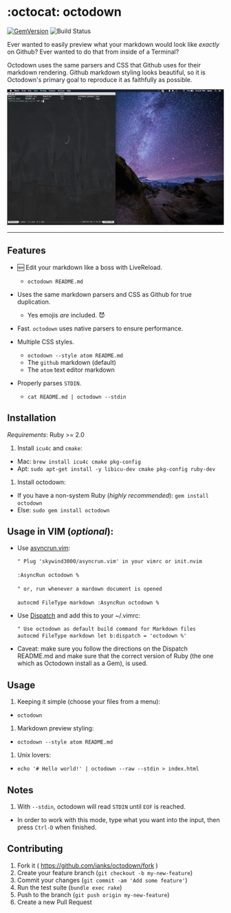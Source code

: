 # :octocat: octodown

[![GemVersion](https://badge.fury.io/rb/octodown.svg)](http://badge.fury.io/rb/octodown)
![Build Status](https://github.com/ianks/octodown/workflows/ci/badge.svg)

Ever wanted to easily preview what your markdown would look like _exactly_ on
Github? Ever wanted to do that from inside of a Terminal?

Octodown uses the same parsers and CSS that Github uses for their markdown
rendering. Github markdown styling looks beautiful, so it is Octodown's
primary goal to reproduce it as faithfully as possible.

![Octodown GIF](assets/octodown.gif?raw=true)

---

## Features

- :new: Edit your markdown like a boss with LiveReload.

  - `octodown README.md`

- Uses the same markdown parsers and CSS as Github for true duplication.

  - Yes emojis _are_ included. :smiling_imp:

- Fast. `octodown` uses native parsers to ensure performance.
- Multiple CSS styles.

  - `octodown --style atom README.md`
  - The `github` markdown (default)
  - The `atom` text editor markdown

- Properly parses `STDIN`.
  - `cat README.md | octodown --stdin`

## Installation

_Requirements_: Ruby >= 2.0

1. Install `icu4c` and `cmake`:

- Mac: `brew install icu4c cmake pkg-config`
- Apt: `sudo apt-get install -y libicu-dev cmake pkg-config ruby-dev`

1. Install octodown:

- If you have a non-system Ruby (_highly recommended_): `gem install octodown`
- Else: `sudo gem install octodown`

## Usage in VIM (_optional_):

- Use [asyncrun.vim](https://github.com/skywind3000/asyncrun.vim):

  ```viml
  " Plug 'skywind3000/asyncrun.vim' in your vimrc or init.nvim

  :AsyncRun octodown %

  " or, run whenever a mardown document is opened

  autocmd FileType markdown :AsyncRun octodown %
  ```

- Use [Dispatch](https://github.com/tpope/vim-dispatch) and add this to
  your ~/.vimrc:

  ```viml
  " Use octodown as default build command for Markdown files
  autocmd FileType markdown let b:dispatch = 'octodown %'
  ```

- Caveat: make sure you follow the directions on the Dispatch README.md and
  make sure that the correct version of Ruby (the one which as Octodown
  install as a Gem), is used.

## Usage

1. Keeping it simple (choose your files from a menu):

- `octodown`

1. Markdown preview styling:

- `octodown --style atom README.md`

1. Unix lovers:

- `echo '# Hello world!' | octodown --raw --stdin > index.html`

## Notes

1. With `--stdin`, octodown will read `STDIN` until `EOF` is reached.

- In order to work with this mode, type what you want into the input, then press
  `Ctrl-D` when finished.

## Contributing

1. Fork it ( https://github.com/ianks/octodown/fork )
1. Create your feature branch (`git checkout -b my-new-feature`)
1. Commit your changes (`git commit -am 'Add some feature'`)
1. Run the test suite (`bundle exec rake`)
1. Push to the branch (`git push origin my-new-feature`)
1. Create a new Pull Request
